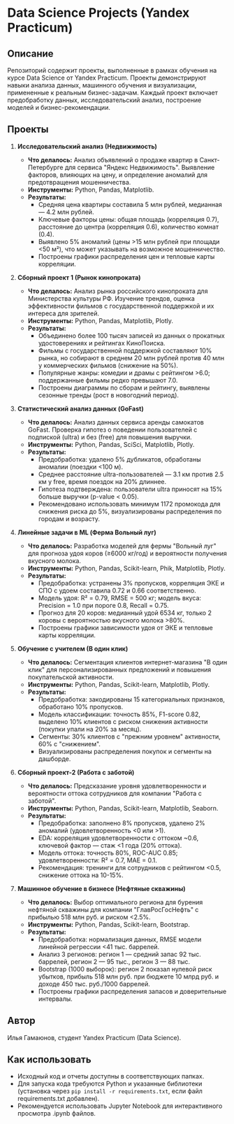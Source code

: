 # Data Science Projects (Yandex Practicum)

## Описание
Репозиторий содержит проекты, выполненные в рамках обучения на курсе Data Science от Yandex Practicum. Проекты демонстрируют навыки анализа данных, машинного обучения и визуализации, примененные к реальным бизнес-задачам. Каждый проект включает предобработку данных, исследовательский анализ, построение моделей и бизнес-рекомендации.

## Проекты

1. **Исследовательский анализ (Недвижимость)**
   - **Что делалось:** Анализ объявлений о продаже квартир в Санкт-Петербурге для сервиса "Яндекс Недвижимость". Выявление факторов, влияющих на цену, и определение аномалий для предотвращения мошенничества.
   - **Инструменты:** Python, Pandas, Matplotlib.
   - **Результаты:** 
     - Средняя цена квартиры составила 5 млн рублей, медианная — 4.2 млн рублей.
     - Ключевые факторы цены: общая площадь (корреляция 0.7), расстояние до центра (корреляция 0.6), количество комнат (0.4).
     - Выявлено 5% аномалий (цены >15 млн рублей при площади <50 м²), что может указывать на возможное мошенничество.
     - Построены графики распределения цен и тепловые карты корреляции.

2. **Сборный проект 1 (Рынок кинопроката)**
   - **Что делалось:** Анализ рынка российского кинопроката для Министерства культуры РФ. Изучение трендов, оценка эффективности фильмов с государственной поддержкой и их интереса для зрителей.
   - **Инструменты:** Python, Pandas, Matplotlib, Plotly.
   - **Результаты:** 
     - Объединено более 100 тысяч записей из данных о прокатных удостоверениях и рейтингах КиноПоиска.
     - Фильмы с государственной поддержкой составляют 10% рынка, но собирают в среднем 20 млн рублей против 40 млн у коммерческих фильмов (снижение на 50%).
     - Популярные жанры: комедии и драмы с рейтингом >6.0; поддержанные фильмы редко превышают 7.0.
     - Построены диаграммы по сборам и рейтингу, выявлены сезонные тренды (рост в новогодний период).

3. **Статистический анализ данных (GoFast)**
   - **Что делалось:** Анализ данных сервиса аренды самокатов GoFast. Проверка гипотез о поведении пользователей с подпиской (ultra) и без (free) для повышения выручки.
   - **Инструменты:** Python, Pandas, SciSci, Matplotlib, Plotly.
   - **Результаты:** 
     - Предобработка: удалено 5% дубликатов, обработаны аномалии (поездки <100 м).
     - Среднее расстояние ultra-пользователей — 3.1 км против 2.5 км у free, время поездок на 20% длиннее.
     - Гипотеза подтверждена: пользователи ultra приносят на 15% больше выручки (p-value < 0.05).
     - Рекомендовано использовать минимум 1172 промокода для снижения риска до 5%, визуализированы распределения по городам и возрасту.

4. **Линейные задачи в ML (Ферма Вольный луг)**
   - **Что делалось:** Разработка моделей для фермы "Вольный луг" для прогноза удоя коров (≥6000 кг/год) и вероятности получения вкусного молока.
   - **Инструменты:** Python, Pandas, Scikit-learn, Phik, Matplotlib, Plotly.
   - **Результаты:** 
     - Предобработка: устранены 3% пропусков, корреляция ЭКЕ и СПО с удоем составила 0.72 и 0.66 соответственно.
     - Модель удоя: R² = 0.79, RMSE = 500 кг; модель вкуса: Precision = 1.0 при пороге 0.8, Recall = 0.75.
     - Прогноз для 20 коров: медианный удой 6534 кг, только 2 коровы с вероятностью вкусного молока >80%.
     - Построены графики зависимости удоя от ЭКЕ и тепловые карты корреляции.

5. **Обучение с учителем (В один клик)**
   - **Что делалось:** Сегментация клиентов интернет-магазина "В один клик" для персонализированных предложений и повышения покупательской активности.
   - **Инструменты:** Python, Pandas, Scikit-learn, Matplotlib, Plotly.
   - **Результаты:** 
     - Предобработка: закодированы 15 категориальных признаков, обработано 10% пропусков.
     - Модель классификации: точность 85%, F1-score 0.82, выделено 10% клиентов с риском снижения активности (покупки упали на 20% за месяц).
     - Сегменты: 30% клиентов с "прежним уровнем" активности, 60% с "снижением".
     - Визуализированы распределения покупок и сегменты на дашборде.

6. **Сборный проект-2 (Работа с заботой)**
   - **Что делалось:** Предсказание уровня удовлетворенности и вероятности оттока сотрудников для компании "Работа с заботой".
   - **Инструменты:** Python, Pandas, Scikit-learn, Matplotlib, Seaborn.
   - **Результаты:** 
     - Предобработка: заполнено 8% пропусков, удалено 2% аномалий (удовлетворенность <0 или >1).
     - EDA: корреляция удовлетворенности с оттоком ~0.6, ключевой фактор — стаж <1 года (20% оттока).
     - Модель оттока: точность 80%, ROC-AUC 0.85; удовлетворенности: R² = 0.7, MAE = 0.1.
     - Рекомендация: тренинги для сотрудников с рейтингом <0.5, снижение оттока на 10-15%.

7. **Машинное обучение в бизнесе (Нефтяные скважины)**
   - **Что делалось:** Выбор оптимального региона для бурения нефтяной скважины для компании "ГлавРосГосНефть" с прибылью 518 млн руб. и риском <2.5%.
   - **Инструменты:** Python, Pandas, Scikit-learn, Bootstrap.
   - **Результаты:** 
     - Предобработка: нормализация данных, RMSE модели линейной регрессии <41 тыс. баррелей.
     - Анализ 3 регионов: регион 1 — средний запас 92 тыс. баррелей, регион 2 — 95 тыс., регион 3 — 88 тыс.
     - Bootstrap (1000 выборок): регион 2 показал нулевой риск убытков, прибыль 518 млн руб. при бюджете 10 млрд руб. и доходе 450 тыс. руб./1000 баррелей.
     - Построены графики распределения запасов и доверительные интервалы.

## Автор
Илья Гамаюнов, студент Yandex Practicum (Data Science).

## Как использовать
- Исходный код и отчеты доступны в соответствующих папках.
- Для запуска кода требуются Python и указанные библиотеки (установка через `pip install -r requirements.txt`, если файл requirements.txt добавлен).
- Рекомендуется использовать Jupyter Notebook для интерактивного просмотра .ipynb файлов.
